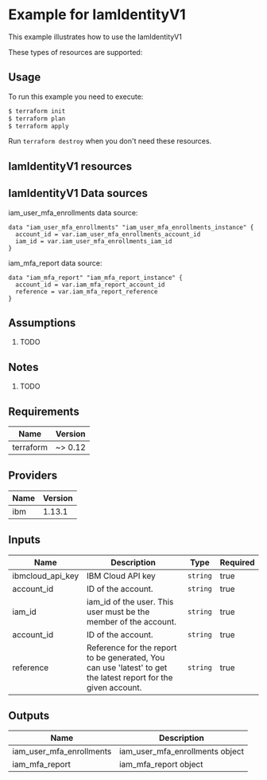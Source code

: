 # Example for IamIdentityV1

This example illustrates how to use the IamIdentityV1

These types of resources are supported:


## Usage

To run this example you need to execute:

```bash
$ terraform init
$ terraform plan
$ terraform apply
```

Run `terraform destroy` when you don't need these resources.


## IamIdentityV1 resources


## IamIdentityV1 Data sources

iam_user_mfa_enrollments data source:

```hcl
data "iam_user_mfa_enrollments" "iam_user_mfa_enrollments_instance" {
  account_id = var.iam_user_mfa_enrollments_account_id
  iam_id = var.iam_user_mfa_enrollments_iam_id
}
```
iam_mfa_report data source:

```hcl
data "iam_mfa_report" "iam_mfa_report_instance" {
  account_id = var.iam_mfa_report_account_id
  reference = var.iam_mfa_report_reference
}
```

## Assumptions

1. TODO

## Notes

1. TODO

## Requirements

| Name | Version |
|------|---------|
| terraform | ~> 0.12 |

## Providers

| Name | Version |
|------|---------|
| ibm | 1.13.1 |

## Inputs

| Name | Description | Type | Required |
|------|-------------|------|---------|
| ibmcloud\_api\_key | IBM Cloud API key | `string` | true |
| account_id | ID of the account. | `string` | true |
| iam_id | iam_id of the user. This user must be the member of the account. | `string` | true |
| account_id | ID of the account. | `string` | true |
| reference | Reference for the report to be generated, You can use 'latest' to get the latest report for the given account. | `string` | true |

## Outputs

| Name | Description |
|------|-------------|
| iam_user_mfa_enrollments | iam_user_mfa_enrollments object |
| iam_mfa_report | iam_mfa_report object |
